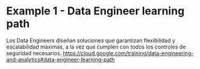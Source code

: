 # Example 1 - Data Engineer learning path

Los Data Engineers diseñan soluciones que garantizan flexibilidad y escalabilidad máximas, a la vez que cumplen con todos los controles de seguridad necesarios.
https://cloud.google.com/training/data-engineering-and-analytics#data-engineer-learning-path
